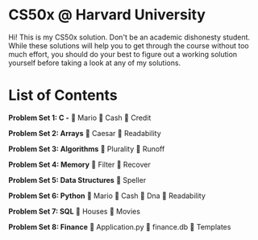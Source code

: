 # CS50x @ Harvard University
Hi! This is my CS50x solution. Don't be an academic dishonesty student. While these solutions will help you to get through the course without too much effort, you should do your best to figure out a working solution yourself before taking a look at any of my solutions. 
# List of Contents

**Problem Set 1: C -**
📁 Mario
📁 Cash
📁 Credit

**Problem Set 2: Arrays**
📁 Caesar 
📁 Readability

**Problem Set 3: Algorithms**
📁 Plurality
📁 Runoff

**Problem Set 4: Memory**
📁 Filter
📁 Recover 

**Problem Set 5: Data Structures**
📁 Speller

**Problem Set 6: Python**
📁 Mario
📁 Cash
📁 Dna
📁 Readability

**Problem Set 7: SQL**
📁 Houses
📁 Movies

**Problem Set 8: Finance**
🐍 Application.py
📙 finance.db
📁 Templates
